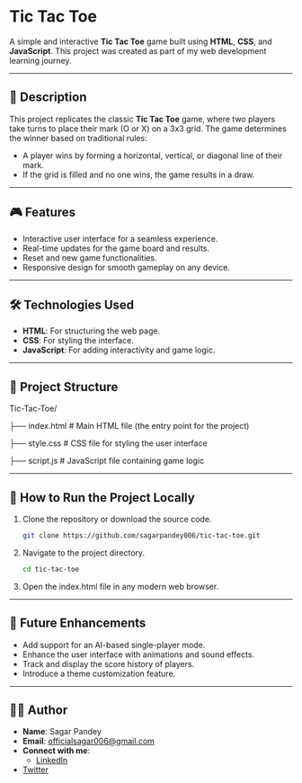 # Tic Tac Toe

A simple and interactive **Tic Tac Toe** game built using **HTML**, **CSS**, and **JavaScript**. This project was created as part of my web development learning journey.

---

## 📝 Description

This project replicates the classic **Tic Tac Toe** game, where two players take turns to place their mark (O or X) on a 3x3 grid. The game determines the winner based on traditional rules:
- A player wins by forming a horizontal, vertical, or diagonal line of their mark.
- If the grid is filled and no one wins, the game results in a draw.

---

## 🎮 Features

- Interactive user interface for a seamless experience.
- Real-time updates for the game board and results.
- Reset and new game functionalities.
- Responsive design for smooth gameplay on any device.

---

## 🛠️ Technologies Used

- **HTML**: For structuring the web page.
- **CSS**: For styling the interface.
- **JavaScript**: For adding interactivity and game logic.

---

## 📂 Project Structure

Tic-Tac-Toe/

├── index.html       # Main HTML file (the entry point for the project)

├── style.css        # CSS file for styling the user interface

├── script.js        # JavaScript file containing game logic

---

## 🚀 How to Run the Project Locally

1. Clone the repository or download the source code.
   ```bash
   git clone https://github.com/sagarpandey006/tic-tac-toe.git

2. Navigate to the project directory.
    ```bash
    cd tic-tac-toe

3. Open the index.html file in any modern web browser.

---

## 🚀 Future Enhancements

- Add support for an AI-based single-player mode.
- Enhance the user interface with animations and sound effects.
- Track and display the score history of players.
- Introduce a theme customization feature.

---

## 🧑‍💻 Author

- **Name**: Sagar Pandey
- **Email**: [officialsagar006@gmail.com](mailto:officialsagar006@gmail.com)
- **Connect with me**:  
  - [LinkedIn](https://www.linkedin.com/in/sagarpandey006/)  
 - [Twitter](https://twitter.com/sagarpandey006)
